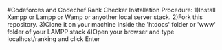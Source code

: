 #Codeforces and Codechef Rank Checker
Installation Procedure:
1)Install Xampp or Lampp or Wamp or anyother local server stack.
2)Fork this repository.
3)Clone it on your machine inside the 'htdocs' folder or 'www' folder of your LAMPP stack
4)Open your browser and type localhost/ranking and click Enter
